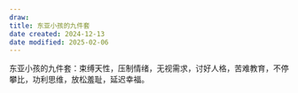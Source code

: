 ```yaml
---
draw:
title: 东亚小孩的九件套
date created: 2024-12-13
date modified: 2025-02-06
---
```


东亚小孩的九件套：束缚天性，压制情绪，无视需求，讨好人格，苦难教育，不停攀比，功利思维，放松羞耻，延迟幸福。
